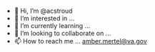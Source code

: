 - 👋 Hi, I’m @acstroud
- 👀 I’m interested in ...
- 🌱 I’m currently learning ...
- 💞️ I’m looking to collaborate on ...
- 📫 How to reach me ... amber.mertel@va.gov

<!---
acstroud/acstroud is a ✨ special ✨ repository because its `README.md` (this file) appears on your GitHub profile.
You can click the Preview link to take a look at your changes.
--->
